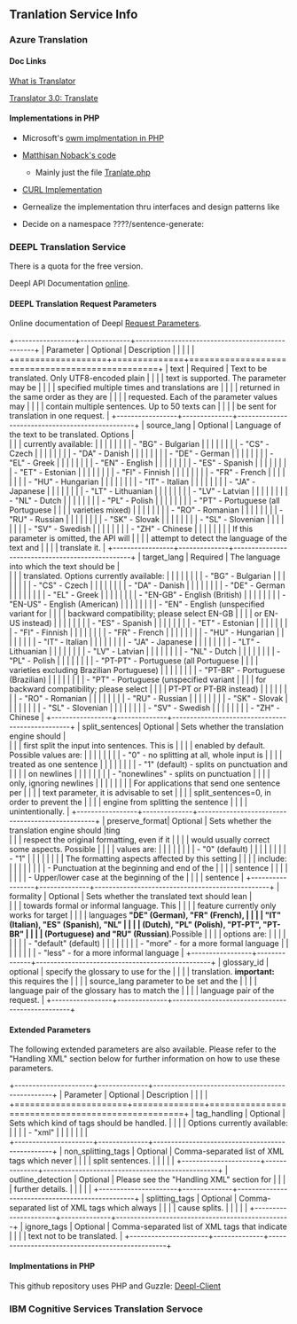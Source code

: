 <div class="container">

## Tranlation Service Info

### Azure Translation

#### Doc Links

[What is Translator](https://docs.microsoft.com/en-us/azure/cognitive-services/translator/translator-overview)

[Translator 3.0: Translate](https://docs.microsoft.com/en-us/azure/cognitive-services/translator/reference/v3-0-translate)

#### Implementations in PHP

- Microsoft's [owm implmentation in PHP](https://github.com/MicrosoftTranslator/Text-Translation-API-V3-PHP/blob/master/Translate.php)
- [Matthisan Noback's code](https://github.com/matthiasnoback/microsoft-translator)
    - Mainly just the file [Tranlate.php](https://github.com/matthiasnoback/microsoft-translator/blob/master/src/MatthiasNoback/MicrosoftTranslator/ApiCall/Translate.php)

- [CURL Implementation](https://www.aw6.de/azure/)

- Gernealize the implementation thru interfaces and design patterns like
- Decide on a namespace ????/sentence-generate: 

### DEEPL Translation Service

There is a quota for the free version.

Deepl API Documentation [online](https://www.deepl.com/docs-api).

#### DEEPL Translation Request Parameters

Online documentation of Deepl [Request Parameters](https://www.deepl.com/docs-api/translating-text/request/).

+-----------------+--------------+-------------------------------------------------+
| Parameter       | Optional     | Description                                     |
|                 |              |                                                 |
+==================+==============+================================================+
| text            | Required     | Text to be translated. Only UTF8-encoded plain  |
|                 |              | text is supported. The parameter may be         |
|                 |              | specified multiple times and translations are   |
|                 |              | returned in the same order as they are          |
|                 |              | requested. Each of the parameter values may     |
|                 |              | contain multiple sentences. Up to 50 texts can  |
|                 |              | be sent for translation in one request.         |
+-----------------+--------------+-------------------------------------------------+
| source\_lang    | Optional     | Language of the text to be translated. Options  |     
|                 |              | currently available:                            |
|                 |              |                                                 |
|                 |              | -   \"BG\" - Bulgarian                          |
|                 |              |                                                 |
|                 |              | -   \"CS\" - Czech                              |
|                 |              |                                                 |
|                 |              | -   \"DA\" - Danish                             |
|                 |              |                                                 |
|                 |              | -   \"DE\" - German                             |
|                 |              |                                                 |
|                 |              | -   \"EL\" - Greek                              |
|                 |              |                                                 |
|                 |              | -   \"EN\" - English                            |
|                 |              |                                                 |
|                 |              | -   \"ES\" - Spanish                            |
|                 |              |                                                 |
|                 |              | -   \"ET\" - Estonian                           |
|                 |              |                                                 |
|                 |              | -   \"FI\" - Finnish                            |
|                 |              |                                                 |
|                 |              | -   \"FR\" - French                             |
|                 |              |                                                 |
|                 |              | -   \"HU\" - Hungarian                          |
|                 |              |                                                 |
|                 |              | -   \"IT\" - Italian                            |
|                 |              |                                                 |
|                 |              | -   \"JA\" - Japanese                           |
|                 |              |                                                 |
|                 |              | -   \"LT\" - Lithuanian                         |
|                 |              |                                                 |
|                 |              | -   \"LV\" - Latvian                            |
|                 |              |                                                 |
|                 |              | -   \"NL\" - Dutch                              |
|                 |              |                                                 |
|                 |              | -   \"PL\" - Polish                             |
|                 |              |                                                 |
|                 |              | -   \"PT\" - Portuguese (all Portuguese         |
|                 |              |     varieties mixed)                            |
|                 |              |                                                 |
|                 |              | -   \"RO\" - Romanian                           |
|                 |              |                                                 |
|                 |              | -   \"RU\" - Russian                            |
|                 |              |                                                 |
|                 |              | -   \"SK\" - Slovak                             |
|                 |              |                                                 |
|                 |              | -   \"SL\" - Slovenian                          |
|                 |              |                                                 |
|                 |              | -   \"SV\" - Swedish                            |
|                 |              |                                                 |
|                 |              | -   \"ZH\" - Chinese                            |
|                 |              |                                                 |
|                 |              | If this parameter is omitted, the API will      |
|                 |              | attempt to detect the language of the text and  |
|                 |              | translate it.                                   |
+-----------------+--------------+-------------------------------------------------+
| target\_lang    | Required     | The language into which the text should be      |     
|                 |              | translated. Options currently available:        |
|                 |              |                                                 |
|                 |              | -   \"BG\" - Bulgarian                          |
|                 |              |                                                 |
|                 |              | -   \"CS\" - Czech                              |
|                 |              |                                                 |
|                 |              | -   \"DA\" - Danish                             |
|                 |              |                                                 |
|                 |              | -   \"DE\" - German                             |
|                 |              |                                                 |
|                 |              | -   \"EL\" - Greek                              |
|                 |              |                                                 |
|                 |              | -   \"EN-GB\" - English (British)               |
|                 |              |                                                 |
|                 |              | -   \"EN-US\" - English (American)              |
|                 |              |                                                 |
|                 |              | -   \"EN\" - English (unspecified variant for   |
|                 |              |     backward compatibility; please select EN-GB |
|                 |              |     or EN-US instead)                           |
|                 |              |                                                 |
|                 |              | -   \"ES\" - Spanish                            |
|                 |              |                                                 |
|                 |              | -   \"ET\" - Estonian                           |
|                 |              |                                                 |
|                 |              | -   \"FI\" - Finnish                            |
|                 |              |                                                 |
|                 |              | -   \"FR\" - French                             |
|                 |              |                                                 |
|                 |              | -   \"HU\" - Hungarian                          |
|                 |              |                                                 |
|                 |              | -   \"IT\" - Italian                            |
|                 |              |                                                 |
|                 |              | -   \"JA\" - Japanese                           |
|                 |              |                                                 |
|                 |              | -   \"LT\" - Lithuanian                         |
|                 |              |                                                 |
|                 |              | -   \"LV\" - Latvian                            |
|                 |              |                                                 |
|                 |              | -   \"NL\" - Dutch                              |
|                 |              |                                                 |
|                 |              | -   \"PL\" - Polish                             |
|                 |              |                                                 |
|                 |              | -   \"PT-PT\" - Portuguese (all Portuguese      |
|                 |              |     varieties excluding Brazilian Portuguese)   |
|                 |              |                                                 |
|                 |              | -   \"PT-BR\" - Portuguese (Brazilian)          |
|                 |              |                                                 |
|                 |              | -   \"PT\" - Portuguese (unspecified variant    |
|                 |              |     for backward compatibility; please select   |
|                 |              |     PT-PT or PT-BR instead)                     |
|                 |              |                                                 |
|                 |              | -   \"RO\" - Romanian                           |
|                 |              |                                                 |
|                 |              | -   \"RU\" - Russian                            |
|                 |              |                                                 |
|                 |              | -   \"SK\" - Slovak                             |
|                 |              |                                                 |
|                 |              | -   \"SL\" - Slovenian                          |
|                 |              |                                                 |
|                 |              | -   \"SV\" - Swedish                            |
|                 |              |                                                 |
|                 |              | -   \"ZH\" - Chinese                            |
+-----------------+--------------+-------------------------------------------------+
| split\_sentences| Optional     | Sets whether the translation engine should      |         
|                 |              | first split the input into sentences. This is   |
|                 |              | enabled by default. Possible values are:        |
|                 |              |                                                 |
|                 |              | -   \"0\" - no splitting at all, whole input is |
|                 |              |     treated as one sentence                     |
|                 |              |                                                 |
|                 |              | -   \"1\" (default) - splits on punctuation and |
|                 |              |     on newlines                                 |
|                 |              |                                                 |
|                 |              | -   \"nonewlines\" - splits on punctuation      |
|                 |              |     only, ignoring newlines                     |
|                 |              |                                                 |
|                 |              | For applications that send one sentence per     |
|                 |              | text parameter, it is advisable to set          |
|                 |              | split\_sentences=0, in order to prevent the     |
|                 |              | engine from splitting the sentence              |
|                 |              | unintentionally.                                |
+-----------------+--------------+-------------------------------------------------+
| preserve\_format| Optional     | Sets whether the translation engine should      |ting         
|                 |              | respect the original formatting, even if it     |
|                 |              | would usually correct some aspects. Possible    |
|                 |              | values are:                                     |
|                 |              |                                                 |
|                 |              | -   \"0\" (default)                             |
|                 |              |                                                 |
|                 |              | -   \"1\"                                       |
|                 |              |                                                 |
|                 |              | The formatting aspects affected by this setting |
|                 |              | include:                                        |
|                 |              |                                                 |
|                 |              | -   Punctuation at the beginning and end of the |
|                 |              |     sentence                                    |
|                 |              |                                                 |
|                 |              | -   Upper/lower case at the beginning of the    |
|                 |              |     sentence                                    |
+-----------------+--------------+-------------------------------------------------+
| formality       | Optional     | Sets whether the translated text should lean    |  
|                 |              | towards formal or informal language. This       |
|                 |              | feature currently only works for target         |
|                 |              | languages **\"DE\" (German), \"FR\" (French),   |
|                 |              | \"IT\" (Italian), \"ES\" (Spanish), \"NL\"      |
|                 |              | (Dutch), \"PL\" (Polish), \"PT-PT\", \"PT-BR\"  |
|                 |              | (Portuguese) and \"RU\" (Russian)**.Possible    |
|                 |              | options are:                                    |
|                 |              |                                                 |
|                 |              | -   \"default\" (default)                       |
|                 |              |                                                 |
|                 |              | -   \"more\" - for a more formal language       |
|                 |              |                                                 |
|                 |              | -   \"less\" - for a more informal language     |
+-----------------+--------------+-------------------------------------------------+
| glossary\_id    | optional     | specify the glossary to use for the             |
|                 |              | translation. **important:** this requires the   |
|                 |              | source\_lang parameter to be set and the        |
|                 |              | language pair of the glossary has to match the  |
|                 |              | language pair of the request.                   |
+-----------------+--------------+-------------------------------------------------+

#### Extended Parameters

The following extended parameters are also available. Please refer to
the \"Handling XML\" section below for further information on how to use
these parameters.
                            
+----------------------+--------------+-------------------------------------------------+
| Parameter            | Optional     | Description                                     |
|                      |                                                                |
+======================+==============+=================================================+
| tag\_handling        | Optional     | Sets which kind of tags should be handled.      |
|                      |              | Options currently available:                    |
|                      |              | -   \"xml\"                                     |
|                      |              |                                                 |
|                      |              
+----------------------+--------------+-------------------------------------------------+
| non\_splitting\_tags | Optional     | Comma-separated list of XML tags which never    |
|                      |              | split sentences.                                |
|                      |              |                                                 |
+----------------------+--------------+-------------------------------------------------+
| outline\_detection   | Optional     | Please see the \"Handling XML\" section for     |
|                      |              | further details.                                |
|                      |              |                                                 |
+----------------------+--------------+-------------------------------------------------+
| splitting\_tags      | Optional     | Comma-separated list of XML tags which always   |
|                      |              | cause splits.                                   |
|                      |              |                                                 |
+----------------------+--------------+-------------------------------------------------+
| ignore\_tags         | Optional     | Comma-separated list of XML tags that indicate  |
|                      |              | text not to be translated.                      |
+----------------------+--------------+-------------------------------------------------+

#### Implmentations in PHP 

This github repository uses PHP and Guzzle: [Deepl-Client](https://github.com/tinyappsde/deepl-client)

### IBM Cognitive Services Translation Servoce

</div>
